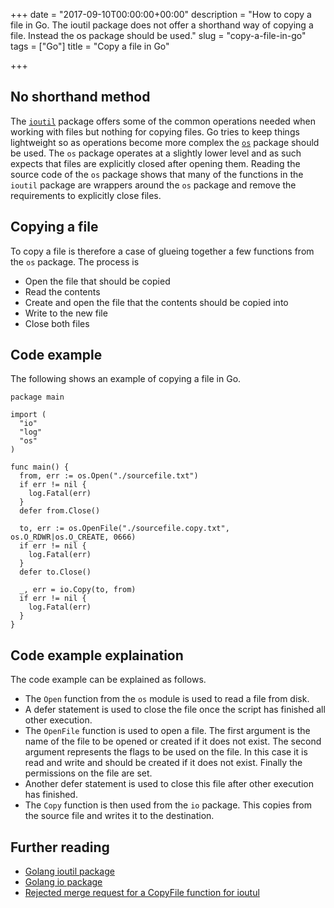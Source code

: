 +++
date = "2017-09-10T00:00:00+00:00"
description = "How to copy a file in Go. The ioutil package does not offer a shorthand way of copying a file. Instead the os package should be used."
slug = "copy-a-file-in-go"
tags = ["Go"]
title = "Copy a file in Go"

+++

## No shorthand method

The [`ioutil`][1] package offers some of the common operations needed when working with files but nothing for copying files. Go tries to keep things lightweight so as operations become more complex the [`os`][2] package should be used. The `os` package operates at a slightly lower level and as such expects that files are explicitly closed after opening them. Reading the source code of the `os` package shows that many of the functions in the `ioutil` package are wrappers around the `os` package and remove the requirements to explicitly close files. 

## Copying a file

To copy a file is therefore a case of glueing together a few functions from the `os` package. The process is 

* Open the file that should be copied 
* Read the contents
* Create and open the file that the contents should be copied into 
* Write to the new file
* Close both files

## Code example

The following shows an example of copying a file in Go.

    package main

    import (
      "io"
      "log"
      "os"
    )

    func main() {
      from, err := os.Open("./sourcefile.txt")
      if err != nil {
        log.Fatal(err)
      }
      defer from.Close()

      to, err := os.OpenFile("./sourcefile.copy.txt", os.O_RDWR|os.O_CREATE, 0666)
      if err != nil {
        log.Fatal(err)
      }
      defer to.Close()

      _, err = io.Copy(to, from)
      if err != nil {
        log.Fatal(err)
      }
    }

## Code example explaination

The code example can be explained as follows. 

* The `Open` function from the `os` module is used to read a file from disk.
* A defer statement is used to close the file once the script has finished all other execution.
* The `OpenFile` function is used to open a file. The first argument is the name of the file to be opened or created if it does not exist. The second argument represents the flags to be used on the file. In this case it is read and write and should be created if it does not exist. Finally the permissions on the file are set. 
* Another defer statement is used to close this file after other execution has finished. 
* The `Copy` function is then used from the `io` package. This copies from the source file and writes it to the destination. 

## Further reading

* [Golang ioutil package][1]
* [Golang io package][2]
* [Rejected merge request for a CopyFile function for ioutul][3]

[1]: https://golang.org/pkg/io/ioutil/
[2]: https://golang.org/pkg/os/
[3]: https://github.com/golang/go/issues/8868
